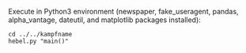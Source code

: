 Execute in Python3 environment (newspaper, fake_useragent, pandas, alpha_vantage, dateutil, and matplotlib packages installed):

```
cd ../../kampfname
hebel.py "main()"
```
